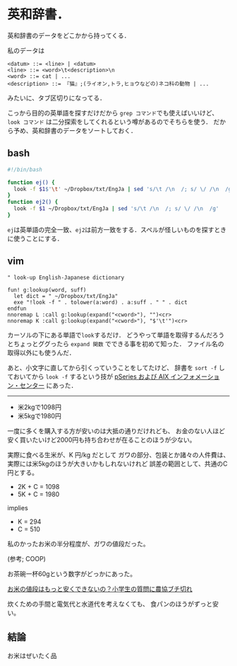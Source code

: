 # 英和辞書．

英和辞書のデータをどこかから持ってくる．

私のデータは

```
<datum> ::= <line> | <datum>
<line> ::= <word>\t<description>\n
<word> ::= cat | ...
<description> ::= 『猫』;(ライオン,トラ,ヒョウなどの)ネコ科の動物 | ...
```

みたいに、タブ区切りになってる．

こっから目的の英単語を探すだけだから `grep コマンド`でも使えばいいけど、
`look コマンド` は二分探索をしてくれるという噂があるのでそちらを使う．
だから予め、英和辞書のデータをソートしておく．

bash
---

``` bash
#!/bin/bash

function ej() {
  look -f $1$'\t' ~/Dropbox/txt/EngJa | sed 's/\t /\n  /; s/ \/ /\n  /g'
}
function ej2() {
  look -f $1 ~/Dropbox/txt/EngJa | sed 's/\t /\n  /; s/ \/ /\n  /g'
}
```

`ej`は英単語の完全一致、`ej2`は前方一致をする．スペルが怪しいものを探すときに使うことにする．

vim
---

```vim
" look-up English-Japanese dictionary

fun! g:lookup(word, suff)
  let dict = " ~/Dropbox/txt/EngJa"
  exe "!look -f " . tolower(a:word) . a:suff . " " . dict
endfun
nnoremap L :call g:lookup(expand("<cword>"), "")<cr>
nnoremap K :call g:lookup(expand("<cword>"), "$'\t'")<cr>
```

カーソルの下にある単語で`look`するだけ．
どうやって単語を取得するんだろうとちょっとググったら
`expand 関数` でできる事を初めて知った．
ファイル名の取得以外にも使うんだ．

あと、小文字に直してから引くっていうことをしてたけど、
辞書を
`sort -f`
しておいてから
`look -f`
するという技が
[pSeries および AIX インフォメーション・センター](http://publib.boulder.ibm.com/infocenter/pseries/v5r3/index.jsp?topic=/com.ibm.aix.cmds/doc/aixcmds3/look.htm)
にあった．


---

- 米2kgで1098円
- 米5kgで1980円

一度に多くを購入する方が安いのは大抵の通りだけれども、
お金のない人ほど安く買いたいけど2000円も持ち合わせが在ることのほうが少ない。

実際に食べる生米が、K 円/kg だとして
ガワの部分、包装とか諸々の人件費は、実際には米5kgのほうが大きいかもしれないけれど
誤差の範囲として、共通のC円とする。

- 2K + C = 1098
- 5K + C = 1980

implies

- K = 294
- C = 510

私のかったお米の半分程度が、ガワの値段だった。

(参考; COOP)

お茶碗一杯60gという数字がどっかにあった。

[お米の値段はもっと安くできないの？小学生の質問に農協ブチ切れ](http://1000nichi.blog73.fc2.com/blog-entry-4212.html)

炊くための手間と電気代と水道代を考えなくても、
食パンのほうがずっと安い。

## 結論
お米はぜいたく品
